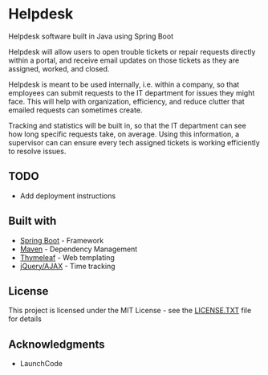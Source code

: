 # Helpdesk
Helpdesk software built in Java using Spring Boot

Helpdesk will allow users to open trouble tickets or repair requests directly within a portal, and receive email updates on those tickets as they are assigned, worked, and closed. 

Helpdesk is meant to be used internally, i.e. within a company, so that employees can submit requests to the IT department for issues they might face. This will help with organization, efficiency, and reduce clutter that emailed requests can sometimes create. 

Tracking and statistics will be built in, so that the IT department can see how long specific requests take, on average. Using this information, a supervisor can can ensure every tech assigned tickets is working efficiently to resolve issues. 

## TODO

* Add deployment instructions
 
## Built with

* [Spring Boot](https://spring.io/projects/spring-boot) - Framework
* [Maven](https://maven.apache.org/) - Dependency Management
* [Thymeleaf](https://www.thymeleaf.org/) - Web templating
* [jQuery/AJAX](https://jquery.com/) - Time tracking

## License

This project is licensed under the MIT License - see the [LICENSE.TXT](LICENSE.TXT) file for details

## Acknowledgments

* LaunchCode
